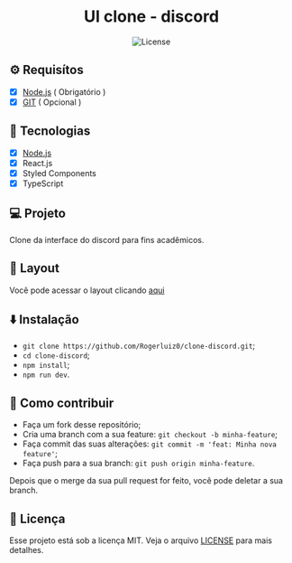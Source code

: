 <h1 align="center">
 UI clone - discord
</h1>

<p align="center">
  <img alt="License" src="https://img.shields.io/static/v1?label=license&message=MIT&color=5568f9&labelColor=111116">
</p>

## :gear: Requisítos

- [X] [Node.js](https://nodejs.org/en/) ( Obrigatório )
- [X] [GIT](https://git-scm.com/) ( Opcional )

## :rocket: Tecnologias

- [x] [Node.js](https://nodejs.org/en/)
- [x] React.js
- [x] Styled Components
- [x] TypeScript

## :computer: Projeto

Clone da interface do discord para fins acadêmicos.

## :bookmark: Layout

Você pode acessar o layout clicando [aqui]()

## :arrow_down: Instalação

- `git clone https://github.com/Rogerluiz0/clone-discord.git`;
- `cd clone-discord`;
- `npm install`;
- `npm run dev`.

## :thinking: Como contribuir

- Faça um fork desse repositório;
- Cria uma branch com a sua feature: `git checkout -b minha-feature`;
- Faça commit das suas alterações: `git commit -m 'feat: Minha nova feature'`;
- Faça push para a sua branch: `git push origin minha-feature`.

Depois que o merge da sua pull request for feito, você pode deletar a sua branch.

## :memo: Licença

Esse projeto está sob a licença MIT. Veja o arquivo [LICENSE](LICENSE.md) para mais detalhes.